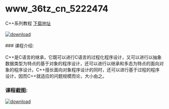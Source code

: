 # www_36tz_cn_5222474
C++系列教程
[下载地址](http://www.36tz.cn/article/5222474 "下载地址")
<br/></br>[![download](http://36tz.cn/muke_img/2022_01_1-35-300x214.png "下载地址")](http://www.36tz.cn/article/5222474 "下载地址")
<br/></br>### 课程介绍:<br/></br>C++是C语言的继承，它既可以进行C语言的过程化程序设计，又可以进行以抽象数据类型为特点的基于对象的程序设计，还可以进行以继承和多态为特点的面向对象的程序设计。C++擅长面向对象程序设计的同时，还可以进行基于过程的程序设计，因而C++就适应的问题规模而论，大小由之。

### 课程截图:
[![download](http://36tz.cn/muke_img/2022_01_2-38.png "下载地址")](http://www.36tz.cn/article/5222474 "下载地址")
